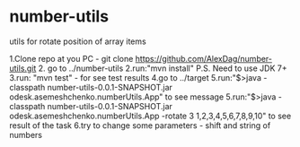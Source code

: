number-utils
============

utils for rotate position of array items 

1.Clone repo at you PC - 
	git clone https://github.com/AlexDag/number-utils.git
2. go to ../number-utils
2.run:"mvn install"
	P.S.  Need to use JDK 7+
3.run: "mvn test" - for see test results
4.go to ../target
5.run:"$>java -classpath number-utils-0.0.1-SNAPSHOT.jar odesk.asemeshchenko.numberUtils.App"
	to see message
5.run:"$>java -classpath number-utils-0.0.1-SNAPSHOT.jar odesk.asemeshchenko.numberUtils.App -rotate 3 1,2,3,4,5,6,7,8,9,10"
	to see result of the task
6.try to change some parameters - shift and string of numbers